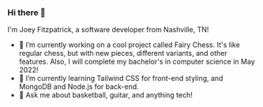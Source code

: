 ### Hi there 👋

I'm Joey Fitzpatrick, a software developer from Nashville, TN! 
- 🔭 I’m currently working on a cool project called Fairy Chess. It's like regular chess, but with new pieces, different variants, and other features. Also, I will complete my bachelor's in computer science in May 2022!
- 🌱 I’m currently learning Tailwind CSS for front-end styling, and MongoDB and Node.js for back-end.
- 💬 Ask me about basketball, guitar, and anything tech!

<!--
**JoeyFitzpatrick/JoeyFitzpatrick** is a ✨ _special_ ✨ repository because its `README.md` (this file) appears on your GitHub profile.

Here are some ideas to get you started:

- 🔭 I’m currently working on ...
- 🌱 I’m currently learning ...
- 👯 I’m looking to collaborate on ...
- 🤔 I’m looking for help with ...
- 💬 Ask me about ...
- 📫 How to reach me: ...
- 😄 Pronouns: ...
- ⚡ Fun fact: ...
-->
